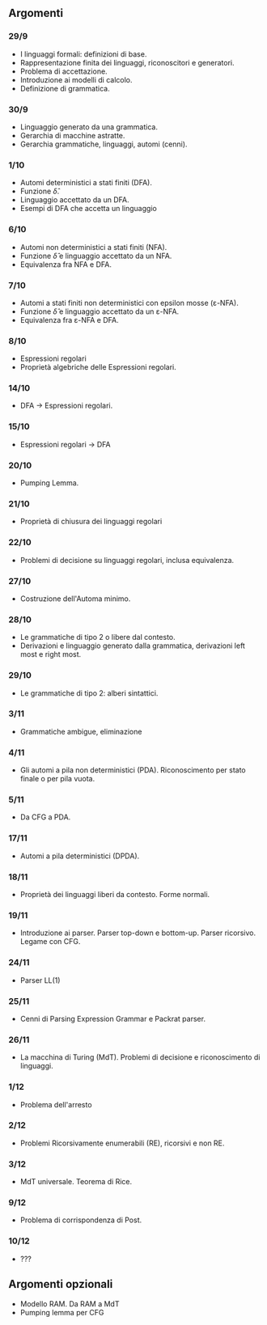 ## Argomenti

### 29/9
* I linguaggi formali: definizioni di base. 
* Rappresentazione finita dei linguaggi, riconoscitori e generatori. 
* Problema di accettazione. 
* Introduzione ai modelli di calcolo. 
* Definizione di grammatica.

### 30/9

*  Linguaggio generato da una grammatica. 
*  Gerarchia di macchine astratte. 
*  Gerarchia grammatiche, linguaggi, automi (cenni).

### 1/10

*  Automi deterministici a stati finiti (DFA). 
*  Funzione $\hat{\delta}$.
*  Linguaggio accettato da un DFA.
*  Esempi di DFA che accetta un linguaggio

### 6/10

*  Automi non deterministici a stati finiti (NFA).
*  Funzione $\hat{\delta}$ e linguaggio accettato da un NFA.
*  Equivalenza fra NFA e DFA.

### 7/10

*  Automi a stati finiti non deterministici con epsilon mosse (ε-NFA).
*  Funzione $\hat{\delta}$ e linguaggio accettato da un ε-NFA.
*  Equivalenza fra ε-NFA e DFA.

### 8/10

*  Espressioni regolari
*  Proprietà algebriche delle Espressioni regolari.

### 14/10

*  DFA -> Espressioni regolari.

### 15/10

*  Espressioni regolari -> DFA

### 20/10

*  Pumping Lemma.

### 21/10

*  Proprietà di chiusura dei linguaggi regolari

### 22/10

*  Problemi di decisione su linguaggi regolari, inclusa equivalenza.

### 27/10

*  Costruzione dell'Automa minimo.

### 28/10

*  Le grammatiche di tipo 2 o libere dal contesto. 
*  Derivazioni e linguaggio generato dalla grammatica, derivazioni left most e
   right most.
   
### 29/10
   
*  Le grammatiche di tipo 2: alberi sintattici.

### 3/11

*  Grammatiche ambigue, eliminazione

### 4/11

*  Gli automi a pila non deterministici (PDA). Riconoscimento per stato finale o per pila vuota.

### 5/11

*  Da CFG a PDA.

### 17/11

*  Automi a pila deterministici (DPDA). 

### 18/11

*  Proprietà dei linguaggi liberi da contesto. Forme normali.

### 19/11

*  Introduzione ai parser. Parser top-down e bottom-up. Parser ricorsivo. Legame con CFG.

### 24/11

*  Parser LL(1)

### 25/11

*  Cenni di Parsing Expression Grammar e Packrat parser.

### 26/11

*  La macchina di Turing (MdT). Problemi di decisione e riconoscimento di
   linguaggi.

### 1/12

*  Problema dell'arresto

### 2/12

*  Problemi Ricorsivamente enumerabili (RE), ricorsivi e non RE.
  
### 3/12

*  MdT universale. Teorema di Rice.
  
### 9/12

*  Problema di corrispondenza di Post.

### 10/12

*  ???

## Argomenti opzionali

*  Modello RAM. Da RAM a MdT
*  Pumping lemma per CFG

<!--  LocalWords:  Rappresentazione Definizione Derivazioni
 -->
